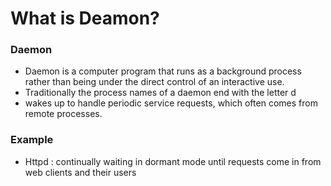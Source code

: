 # What is Deamon?

### Daemon

- Daemon is a computer program that runs as a background process rather than being under the direct control of an interactive use.
- Traditionally the process names of a daemon end with the letter d
- wakes up to handle periodic service requests, which often comes from remote processes.


### Example

- Httpd : continually waiting in dormant mode until requests come in from web clients and their users